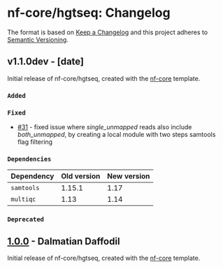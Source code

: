 # nf-core/hgtseq: Changelog

The format is based on [Keep a Changelog](https://keepachangelog.com/en/1.0.0/)
and this project adheres to [Semantic Versioning](https://semver.org/spec/v2.0.0.html).

## v1.1.0dev - [date]

Initial release of nf-core/hgtseq, created with the [nf-core](https://nf-co.re/) template.

### `Added`

### `Fixed`

- [#31](https://github.com/nf-core/hgtseq/pull/31) - fixed issue where _single_unmapped_ reads also include _both_unmapped_, by creating a local module with two steps samtools flag filtering

### `Dependencies`

| Dependency | Old version | New version |
| ---------- | ----------- | ----------- |
| `samtools` | 1.15.1      | 1.17        |
| `multiqc`  | 1.13        | 1.14        |

### `Deprecated`

## [1.0.0](https://github.com/nf-core/hgtseq/releases/tag/1.0.0) - Dalmatian Daffodil

Initial release of nf-core/hgtseq, created with the [nf-core](https://nf-co.re/) template.
